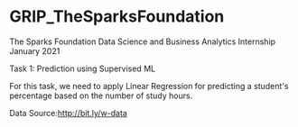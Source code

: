 # GRIP_TheSparksFoundation

The Sparks Foundation Data Science and Business Analytics Internship January 2021

Task 1: Prediction using Supervised ML

For this task, we need to apply Linear Regression for predicting a student's percentage based on the number of study hours.

Data Source:http://bit.ly/w-data
